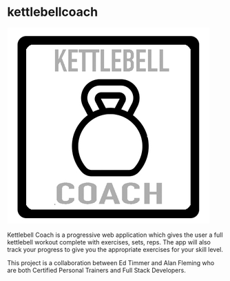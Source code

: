 # kettlebellcoach
![Logo](kettlebellLogo.jpg)

Kettlebell Coach is a progressive web application which gives the user a full kettlebell workout complete with exercises, sets, reps. The app will also track your progress to give you the appropriate exercises for your skill level.

This project is a collaboration between Ed Timmer and Alan Fleming who are both Certified Personal Trainers and Full Stack Developers. 
